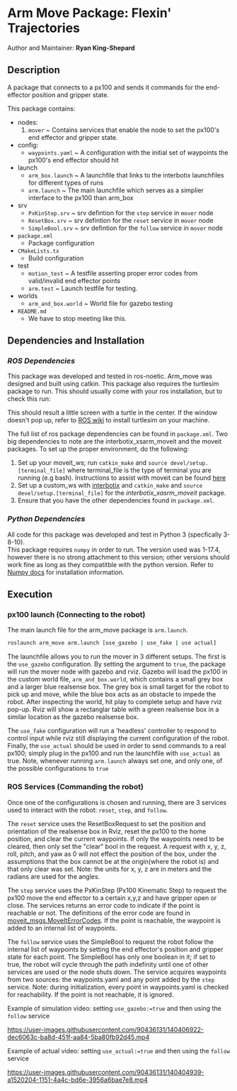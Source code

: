 # Arm Move Package: Flexin' Trajectories

Author and Maintainer: **Ryan King-Shepard**

## **Description**
A package that connects to a px100 and sends it commands for the 
end-effector position and gripper state.

This package contains:

- nodes:
    1. `mover` ~ Contains services that enable the node to set the px100's end
        effector and gripper state.
- config:
    * `waypoints.yaml` ~ A configuration with the initial set of waypoints the 
        px100's end effector should hit     
- launch 
    * `arm_box.launch` ~ A launchfile that links to the interbotix launchfiles
        for different types of runs
    * `arm.launch` ~ The main launchfile which serves as a simplier interface 
        to the px100 than arm_box
- srv
    * `PxKinStep.srv` ~ srv defintion for the `step` service in `mover` node
    * `ResetBox.srv` ~ srv defintion for the `reset` service in `mover` node
    * `SimpleBool.srv` ~ srv defintion for the `follow` service in `mover` node
- `package.xml`
    * Package configuration
- `CMakeLists.tx`
    * Build configuration
- test
    * `motion_test` ~ A testfile asserting proper error codes from valid/invalid
    end effector points
    * `arm.test` ~ Launch testfile for testing.
- worlds
    * `arm_and_box.world` ~ World file for gazebo testing
- `README.md`
    * We have to stop meeting like this. 


## **Dependencies and Installation**

### *ROS Dependencies*
This package was developed and tested in ros-noetic. Arm_move was designed and built using catkin. This package also requires the turtlesim package to run. This should usually come with your ros installation, but to check this run: 

This should result a little screen with a turtle in the center. If the window doesn't pop up, refer to [ROS wiki](http://wiki.ros.org) to install turtlesim on your machine.

The full list of ros package dependencies can be found in `package.xml`. Two big dependencies to note are the interbotix_xsarm_moveit and the moveit packages. To set up the proper environment, do the following:
1. Set up your moveit_ws; run `catkin_make` and `source devel/setup.[terminal_file]` where terminal_file is the type of terminal you are running (e.g bash). Instructions to assist with moveit can be found [here](https://ros-planning.github.io/moveit_tutorials/doc/getting_started/getting_started.html)
2. Set up a custom_ws with [interbotix](https://github.com/Interbotix/interbotix_ros_manipulators) and `catkin_make` and `source devel/setup.[terminal_file]` for the *interbotix_xasrm_moveit* package.
3. Ensure that you have the other dependencies found in `package.xml`.

### *Python Dependencies*
All code for this package was developed and test in Python 3 (specfically 3-8-10).  
This package requires `numpy` in order to run. The version used was 1-17.4, however there is no 
strong attachment to this version; other versions should work fine as long as they compatitble with
the python version. Refer to [Numpy docs](https://numpy.org/install/) for installation information. 

## **Execution**

### px100 launch (Connecting to the robot)
The main launch file for the arm_move package is `arm.launch`.
```bash
roslaunch arm_move arm.launch [use_gazebo | use_fake | use actual]
```
The launchfile allows you to run the mover in 3 different setups. The first is the `use_gazebo` configuration. By setting the argument to `true`, the package will run the mover node with gazebo and rviz. Gazebo will load the px100 in the custom world file, `arm_and_box.world`, which contains a small grey box and a larger blue realsense box. The grey box is small target for the robot to pick up and move, while the blue box acts as an obstacle to impede the robot. After inspecting the world, hit play to complete setup and have rviz pop-up. Rviz will show a rectanglar table with a green realsense box in a similar location as the gazebo realsense box. 

The `use_fake` configuration will run a 'headless' controller to respond to control input while rviz still displaying the current configuration of the robot. Finally, the `use_actual` should be used in order to send commands to a real px100; simply plug in the px100 and run the launchfile with `use_actual` as true. Note, whenever running `arm.launch` always set one, and only one, of the possible configurations to `true`

### ROS Services (Commanding the robot)
Once one of the configurations is chosen and running, there are 3 services used to interact with the robot: `reset`, `step`, and `follow`. 

The `reset` service uses the ResetBoxRequest to set the position and orientation of the realsense box in Rviz, reset the px100 to the home position, and clear the current waypoints. If only the waypoints need to be cleared, then only set the "clear" bool in the request. A request with x, y, z, roll, pitch, and yaw as 0 will not effect the position of the box, under the assumptions that the box cannot be at the origin(where the robot is) and that only clear was set. Note: the units for x, y, z are in meters and the radians are used for the angles.

The `step` service uses the PxKinStep (Px100 Kinematic Step) to request the px100 move the end effector to a certain x,y,z and have gripper open or close. The services returns an error code to 
indicate if the point is reachable or not. The definitions of the error code are found in [moveit_msgs.MoveItErrorCodes](http://docs.ros.org/en/noetic/api/moveit_msgs/html/msg/MoveItErrorCodes.html). If the point is reachable, the waypoint is added to an internal list of waypoints. 

The `follow` service uses the SimpleBool to request the robot follow the internal list of waypoints by setting the end effector's position and gripper state for each point. The SimpleBool has only one boolean in it; if set to true, the robot will cycle through the path indefinity until one of other services are used or the node shuts down. The service acquires waypoints from two sources: the waypoints.yaml and any point added by the `step` service. Note: during initialization, every point in waypoints.yaml is checked for reachability. If the point is not reachable, it is ignored. 

Example of simulation video: setting `use_gazebo:=true` and then using the `follow` service


https://user-images.githubusercontent.com/90436131/140406922-dec6063c-ba8d-451f-aa84-5ba80fb92d45.mp4


Example of actual video: setting `use_actual:=true` and then using the `follow` service

https://user-images.githubusercontent.com/90436131/140404939-a1520204-1151-4a4c-bd6e-3956a6bae7e8.mp4




